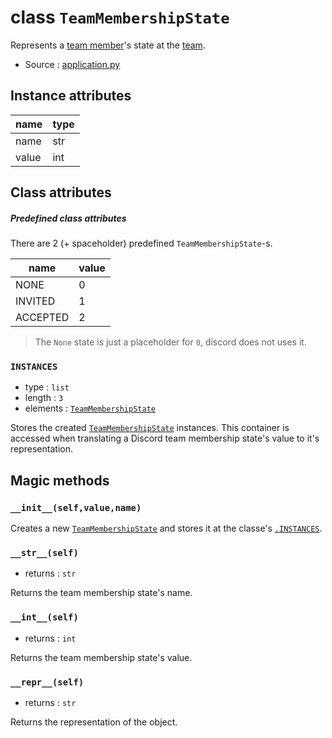 # class `TeamMembershipState`

Represents a [team member](TeamMember.md)'s state at the [team](Team.md).

- Source : [application.py](https://github.com/HuyaneMatsu/hata/blob/master/hata/discord/application.py)

## Instance attributes

| name      | type      |
|-----------|-----------|
| name      | str       |
| value     | int       |

## Class attributes

##### Predefined class attributes

There are 2 (+ spaceholder) predefined `TeamMembershipState`-s.

| name          | value     |
|---------------|-----------|
| NONE          | 0         |
| INVITED       | 1         |
| ACCEPTED      | 2         |

> The `None` state is just a placeholder for `0`, discord does not uses it.

### `INSTANCES`

- type : `list`
- length : `3`
- elements : [`TeamMembershipState`](TeamMembershipState.md)

Stores the created [`TeamMembershipState`](TeamMembershipState.md) instances.
This container is accessed when translating a Discord team membership state's
value to it's representation.

## Magic methods

### `__init__(self,value,name)`

Creates a new [`TeamMembershipState`](TeamMembershipState.md) and stores it at the
classe's [`.INSTANCES`](#instances).

### `__str__(self)`

- returns : `str`

Returns the team membership state's name.

### `__int__(self)`

- returns : `int`

Returns the team membership state's value.

### `__repr__(self)`

- returns : `str`

Returns the representation of the object.
